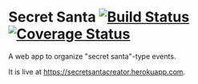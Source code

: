 # Secret Santa [![Build Status](https://travis-ci.org/emillon/secret-santa.svg)](https://travis-ci.org/emillon/secret-santa) [![Coverage Status](https://coveralls.io/repos/emillon/secret-santa/badge.png)](https://coveralls.io/r/emillon/secret-santa)

A web app to organize "secret santa"-type events.

It is live at <https://secretsantacreator.herokuapp.com>.
